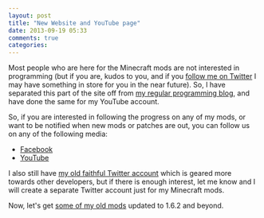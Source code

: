 ```yaml
---
layout: post
title: "New Website and YouTube page"
date: 2013-09-19 05:33
comments: true
categories: 
---
```


Most people who are here for the Minecraft mods are not interested in programming (but if you are, kudos to you, and if you [follow me on Twitter](https://twitter.com/IQAndreas) I may have something in store for you in the near future). So, I have separated this part of the site off from [my regular programming blog](http://blog.iqandreas.com/), and have done the same for my YouTube account.

So, if you are interested in following the progress on any of my mods, or want to be notified when new mods or patches are out, you can follow us on any of the following media:

* [Facebook](https://www.facebook.com/pages/IQAndreas-MineCraft-Mods-and-Patches/277929005624242)
* [YouTube](http://www.youtube.com/user/IQAndreasMinecraft)

I also still have [my old faithful Twitter account](https://twitter.com/IQAndreas) which is geared more towards other developers, but if there is enough interest, let me know and I will create a separate Twitter account just for my Minecraft mods.

Now, let's get [some of my old mods](http://blog.iqandreas.com/minecraft/) updated to 1.6.2 and beyond.


